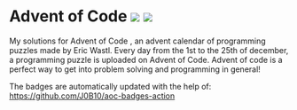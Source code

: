 # Advent of Code ![](https://img.shields.io/badge/day%20📅-19-blue)      ![](https://img.shields.io/badge/stars%20⭐-31-yellow)  
My solutions for Advent of Code , an advent calendar of programming puzzles made by Eric Wastl. Every day from the 1st to the 25th of december, a programming puzzle is uploaded on Advent of Code. Advent of code is a perfect way to get into problem solving and programming in general!

The badges are automatically updated with the help of: https://github.com/J0B10/aoc-badges-action
